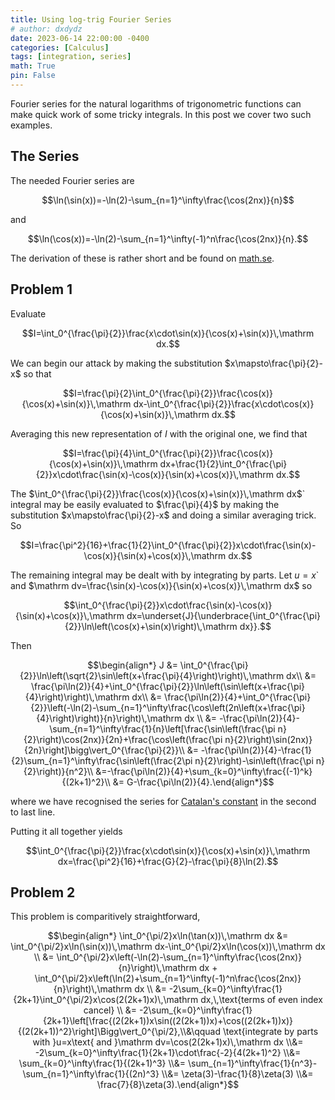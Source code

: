 ```yaml
---
title: Using log-trig Fourier Series
# author: dxdydz
date: 2023-06-14 22:00:00 -0400
categories: [Calculus]
tags: [integration, series]
math: True
pin: False
---
```


Fourier series for the natural logarithms of trigonometric functions can make quick work of some tricky integrals. In this post we cover two such examples.

## The Series

The needed Fourier series are

$$\ln(\sin(x))=-\ln(2)-\sum_{n=1}^\infty\frac{\cos(2nx)}{n}$$

and

$$\ln(\cos(x))=-\ln(2)-\sum_{n=1}^\infty(-1)^n\frac{\cos(2nx)}{n}.$$

The derivation of these is rather short and be found on [math.se](https://math.stackexchange.com/questions/292468/fourier-series-of-log-sine-and-log-cos).

## Problem 1

Evaluate

$$I=\int_0^{\frac{\pi}{2}}\frac{x\cdot\sin(x)}{\cos(x)+\sin(x)}\,\mathrm dx.$$

We can begin our attack by making the substitution $x\mapsto\frac{\pi}{2}-x$ so that

$$I=\frac{\pi}{2}\int_0^{\frac{\pi}{2}}\frac{\cos(x)}{\cos(x)+\sin(x)}\,\mathrm dx-\int_0^{\frac{\pi}{2}}\frac{x\cdot\cos(x)}{\cos(x)+\sin(x)}\,\mathrm dx.$$

Averaging this new representation of $I$ with the original one, we find that

$$I=\frac{\pi}{4}\int_0^{\frac{\pi}{2}}\frac{\cos(x)}{\cos(x)+\sin(x)}\,\mathrm dx+\frac{1}{2}\int_0^{\frac{\pi}{2}}x\cdot\frac{\sin(x)-\cos(x)}{\sin(x)+\cos(x)}\,\mathrm dx.$$

The $\int_0^{\frac{\pi}{2}}\frac{\cos(x)}{\cos(x)+\sin(x)}\,\mathrm dx$` integral may be easily evaluated to $\frac{\pi}{4}$ by making the substitution $x\mapsto\frac{\pi}{2}-x$ and doing a similar averaging trick. So

$$I=\frac{\pi^2}{16}+\frac{1}{2}\int_0^{\frac{\pi}{2}}x\cdot\frac{\sin(x)-\cos(x)}{\sin(x)+\cos(x)}\,\mathrm dx.$$

The remaining integral may be dealt with by integrating by parts. Let $u=x$` and $\mathrm dv=\frac{\sin(x)-\cos(x)}{\sin(x)+\cos(x)}\,\mathrm dx$ so

$$\int_0^{\frac{\pi}{2}}x\cdot\frac{\sin(x)-\cos(x)}{\sin(x)+\cos(x)}\,\mathrm dx=\underset{J}{\underbrace{\int_0^{\frac{\pi}{2}}\ln\left(\cos(x)+\sin(x)\right)\,\mathrm dx}}.$$

Then

$$\begin{align*}    J &= \int_0^{\frac{\pi}{2}}\ln\left(\sqrt{2}\sin\left(x+\frac{\pi}{4}\right)\right)\,\mathrm dx\\    &= \frac{\pi\ln(2)}{4}+\int_0^{\frac{\pi}{2}}\ln\left(\sin\left(x+\frac{\pi}{4}\right)\right)\,\mathrm dx\\    &= \frac{\pi\ln(2)}{4}+\int_0^{\frac{\pi}{2}}\left(-\ln(2)-\sum_{n=1}^\infty\frac{\cos\left(2n\left(x+\frac{\pi}{4}\right)\right)}{n}\right)\,\mathrm dx \\    &= -\frac{\pi\ln(2)}{4}-\sum_{n=1}^\infty\frac{1}{n}\left[\frac{\sin\left(\frac{\pi n}{2}\right)\cos(2nx)}{2n}+\frac{\cos\left(\frac{\pi n}{2}\right)\sin(2nx)}{2n}\right]\bigg\vert_0^{\frac{\pi}{2}}\\    &= -\frac{\pi\ln(2)}{4}-\frac{1}{2}\sum_{n=1}^\infty\frac{\sin\left(\frac{2\pi n}{2}\right)-\sin\left(\frac{\pi n}{2}\right)}{n^2}\\    &=-\frac{\pi\ln(2)}{4}+\sum_{k=0}^\infty\frac{(-1)^k}{(2k+1)^2}\\    &= G-\frac{\pi\ln(2)}{4}.\end{align*}$$

where we have recognised the series for [Catalan's constant](https://en.wikipedia.org/wiki/Catalan%27s_constant) in the second to last line.

Putting it all together yields

$$\int_0^{\frac{\pi}{2}}\frac{x\cdot\sin(x)}{\cos(x)+\sin(x)}\,\mathrm dx=\frac{\pi^2}{16}+\frac{G}{2}-\frac{\pi}{8}\ln(2).$$

## Problem 2

This problem is comparitively straightforward,

$$\begin{align*} \int_0^{\pi/2}x\ln(\tan(x))\,\mathrm dx &= \int_0^{\pi/2}x\ln(\sin(x))\,\mathrm dx-\int_0^{\pi/2}x\ln(\cos(x))\,\mathrm dx \\ &= \int_0^{\pi/2}x\left(-\ln(2)-\sum_{n=1}^\infty\frac{\cos(2nx)}{n}\right)\,\mathrm dx + \int_0^{\pi/2}x\left(\ln(2)+\sum_{n=1}^\infty(-1)^n\frac{\cos(2nx)}{n}\right)\,\mathrm dx \\ &= -2\sum_{k=0}^\infty\frac{1}{2k+1}\int_0^{\pi/2}x\cos(2(2k+1)x)\,\mathrm dx,\,\text{terms of even index cancel} \\ &= -2\sum_{k=0}^\infty\frac{1}{2k+1}\left[\frac{(2(2k+1))x\sin((2(2k+1))x)+\cos((2(2k+1))x)}{(2(2k+1))^2}\right]\Bigg\vert_0^{\pi/2},\\&\qquad \text{integrate by parts with }u=x\text{ and }\mathrm dv=\cos(2(2k+1)x)\,\mathrm dx \\&= -2\sum_{k=0}^\infty\frac{1}{2k+1}\cdot\frac{-2}{4(2k+1)^2} \\&= \sum_{k=0}^\infty\frac{1}{(2k+1)^3} \\&= \sum_{n=1}^\infty\frac{1}{n^3}-\sum_{n=1}^\infty\frac{1}{(2n)^3} \\&= \zeta(3)-\frac{1}{8}\zeta(3) \\&= \frac{7}{8}\zeta(3).\end{align*}$$